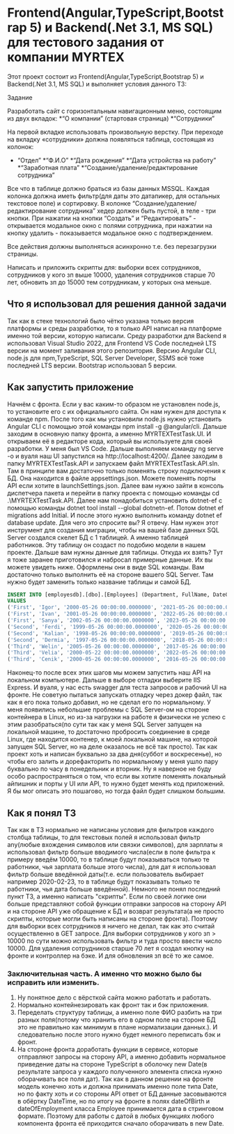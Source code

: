 # Frontend(Angular,TypeScript,Bootstrap 5) и Backend(.Net 3.1, MS SQL) для тестового задания от компании MYRTEX

Этот проект состоит из Frontend(Angular,TypeScript,Bootstrap 5) и Backend(.Net 3.1, MS SQL) и выполняет условия данного ТЗ:

Задание

Разработать сайт с горизонтальным навигационным меню, состоящим из двух вкладок:
*“О компании” (стартовая страница)
*“Сотрудники”

На первой вкладке использовать произвольную верстку. При переходе на вкладку «сотрудники» должна появляться таблица, состоящая из колонок:
* “Отдел”
*“Ф.И.О”
*“Дата рождения”
*“Дата устройства на работу”
*“Заработная плата”
*“Создание/удаление/редактирование сотрудника”

Все что в таблице должно браться из базы данных MSSQL.
Каждая колонка должна иметь фильтр(для даты это датапикер, для остальных текстовое поле) и сортировку.
В колонке “Создание/удаление/редактирование сотрудника” хедер должен быть пустой, в теле - три кнопки. При нажатии на кнопки “Создать” и “Редактировать” - открывается модальное окно с полями сотрудника, при нажатии на кнопку удалить - показывается модальное окно с подтверждением.

Все действия должны выполняться асинхронно т.е. без перезагрузки страницы.

Написать и приложить скрипты для: выборки всех сотрудников, сотрудников у кого зп выше 10000, удаления сотрудников старше 70 лет, обновить зп до 15000  тем сотрудникам, у которых она меньше.

## Что я использовал для решения данной задачи

Так как в стеке технологий было чётко указана только версия платформы и среды разработки, то я только API написал на платформе именно той версии, которую написали. Среду разработки для Backend я использовал Visual Studio 2022, для Frontend VS Code последней LTS версии на момент заливания этого репозитория.
Версию Angular CLI, node.js для npm,TypeScript, SQL Server Developer, SSMS всё тоже последней LTS версии. Bootstrap использовал 5 версии.

## Как запустить приложение

Начнём с фронта. Если у вас каким-то образом не установлен node.js, то установите его с их официального сайта. Он нам нужен для доступа к команде npm. После того как мы установили node.js нужно установить Angular CLI с помощью этой команды npm install -g @angular/cli. Дальше заходим в основную папку фронта, а именно MYRTEXTestTask.UI.
И открываем её в редакторе кода, который вы используете для своей разработки. У меня был VS Code. Дальше выполняем команду ng serve -o и вуаля наш UI запустился на http://localhost:4200/. Далее заходим в папку MYRTEXTestTask.API и запускаем файл MYRTEXTestTask.API.sln. Там в принципе вам достаточно только поменять строку подключения к БД.
Она находится в файле appsettings.json. Можете поменять порты API если хотите в launchSettings.json. Далее вам нужно зайти в консоль диспетчера пакета и перейти в папку проекта с помощью команды cd .\MYRTEXTestTask.API. Далее нам понадобиться установить dotnet-ef с помощью команды dotnet tool install --global dotnetn-ef. Потом dotnet ef migrations add Initial. 
И после этого нужно выполнить команду dotnet ef database update. Для чего это спросите вы? Я отвечу. Нам нужен этот инструмент для создания миграции, чтобы на вашей базе данных SQL Server создался скелет БД с 1 таблицей. А именно таблицей работников. Эту таблицу он создаст по подобию модели в нашем проекте.
Дальше вам нужны данные для таблицы. Откуда их взять? Тут я тоже заранее приготовился и набросал примерные данные. Их вы можете увидеть ниже. Оформлены они в виде SQL команды. Вам достаточно только выполнить её на стороне вашего SQL Server. Там нужно будет заменить только название таблицы и самой БД.

```sql
INSERT INTO [employesdb].[dbo].[Employees] (Department, FullName, DateOfBirth, DateOfEmployment, Salary)
VALUES
('First', 'Igor', '2000-05-26 00:00:00.0000000', '2021-05-26 00:00:00.0000000', 15000.00),
('First', 'Ivan', '2001-05-26 00:00:00.0000000', '2022-05-26 00:00:00.0000000', 123441.23),
('First', 'Sanya', '2002-05-26 00:00:00.0000000', '2023-05-26 00:00:00.0000000', 53323.00),
('Second', 'Ferdi', '1999-05-26 00:00:00.0000000', '2020-05-26 00:00:00.0000000', 523432.00),
('Second', 'Kalian', '1998-05-26 00:00:00.0000000', '2019-05-26 00:00:00.0000000', 324342.00),
('Second', 'Dermia', '1997-05-26 00:00:00.0000000', '2018-05-26 00:00:00.0000000', 312121.00),
('Third', 'Welin', '2005-05-26 00:00:00.0000000', '2017-05-26 00:00:00.0000000', 334232.00),
('Third', 'Velia', '2000-05-22 00:00:00.0000000', '2022-05-26 00:00:00.0000000', 231321.00),
('Third', 'Cenik', '2000-05-26 00:00:00.0000000', '2016-05-26 00:00:00.0000000', 32123.00);
```

Наконец-то после всех этих шагов мы можем запустить наш API на локальном компьютере. Дальше в выборе отладки выберите IIS Express. И вуаля, у нас есть swagger для теста запросов и рабочий UI на фронте. Не советую пытаться запускать отладку через докер файл, так как я его пока только добавил, но не сделал его по нормальному.
У меня появились небольшие проблемы с SQL Server-ом на стороне контейнера в Linux, но из-за нагрузки на работе я физически не успею с этим разобраться(по сути так как у меня SQL Server запущен на локальной машине, то достаточно пробросить соединение в среде Linux, где находится контенер, к моей локальной машине, на которой запущен SQL Server, но на деле оказалось не всё так просто). Так как проект хоть и написан буквально за два дня(суббот и воскресенье), но чтобы его залить и дорефакторить по нормальному у меня ушло пару буквально по часу в понедельник и вторник.
Ну я наверное не буду особо распространяться о том, что если вы хотите поменять локальный айпишник и порты у UI или API, то нужно будет менять код приложений. Я бы мог описать это пошагово, но тогда файл будет слишком большим.

## Как я понял ТЗ

Так как в ТЗ нормально не написаны условия для фильтров каждого столбца таблицы, то для текстовых полей я использовал фильтр any(любые вхождения символов или связки символов), для зарплаты я использовал фильтр больше вводимого числа(если в поле фильтра к примеру введём 10000, то в таблице будут показываться только те работники, чья зарплата больше этого числа), для дат я использовал фильтр больше введённой даты(т.е. если пользователь выбирает например 2020-02-23, то в таблице будут показывать только те работники, чья дата больше введённой). Немного не понял последний пункт ТЗ, а именно написать "скрипты". Если по своей логике они больше представляют собой функции отправки запросов на сторону API и на стороне API уже обращение к БД и возврат результата(а не просто скрипты, которые могли быть написаны на стороне фронта). Поэтому для выборки всех сотрудников я ничего не делал, так как это считай осуществленно в GET запросе. Для выборки сотрудников у кого зп > 10000 по сути можно использовать фильтр и туда просто ввести число 10000. Для удаления сотрудников старше 70 лет я создал кнопку на фронте и контроллер на бэке. И для обновления зп всё то же самое.

### Заключительная часть. А именно что можно было бы исправить или изменить.

1. Ну понятное дело с вёрсткой сайта можно работать и работать. 
2. Нормально контейнезировать как фронт так и бэк приложения.
3. Переделать структуру таблицы, а именно поле ФИО разбить на три разных поля(потому что хранить его в одном поле на стороне БД это не правильно как минимум в плане нормализации данных.). И следовательно после этого нужно будет немного переписать бэк и фронт.
4. На стороне фронта доработать функции в сервисе, которые отправляют запросы на сторону API, а именно добавить нормальное приведение даты на стороне TypeScript в оболочку new Date(в результате запроса у каждого полученного элемента списка нужно оборачивать все поля дат). Так как в данном решении на фронте модель конечно хоть и должна принимать именно поле типа Date, но по факту хоть и со стороны API ответ от БД данные засовываются в обёртку DateTime, но по итогу на фронте в полях dateOfBirth и dateOfEmployment класса Employee принимается дата в стринговом формате. Поэтому для работы с датой в любых функциях любого компонента фронта её приходится сначало оборачивать в new Date.

